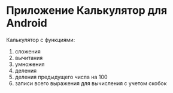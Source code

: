 # Приложение Калькулятор для Android
Калькулятор с функциями: 
  1. сложения 
  2. вычитания
  3. умножения
  4. деления
  5. деления предыдущего числа на 100
  6. записи всего выражения для вычисления с учетом скобок
  

